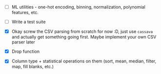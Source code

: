 - [ ] ML utilities - one-hot encoding, binning, normalization, polynomial features, etc.
- [ ] Write a test suite

- [x] Okay screw the CSV parsing from scratch for now :D, just use `cassava` and actually get something going first. Maybe implement your own CSV parser later
- [x] Drop function
- [x] Column type + statistical operations on them (sort, mean, median, filter, map, fill blanks, etc.)
